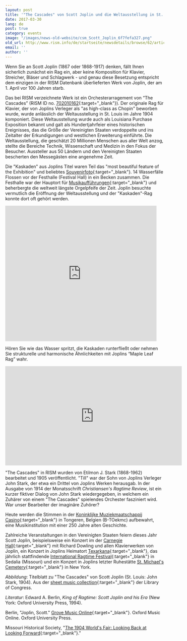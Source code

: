 ```yaml
---
layout: post
title: '"The Cascades" von Scott Joplin und die Weltausstellung in St. Louis'
date: 2017-03-30
lang: de
post: true
category: events
image: "/images/news-old-website/csm_Scott_Joplin_6f7fefa327.png"
old_url: http://www.rism.info/de/startseite/newsdetails/browse/62/article/64/scott-joplins-the-cascades-and-the-st-louis-worlds-fair.html
email: ''
author: ''
---
```


Wenn Sie an Scott Joplin (1867 oder 1868-1917) denken, fällt Ihnen sicherlich zunächst ein Rag ein, aber keine Komposition für Klavier, Streicher, Bläser und Schlagwerk - und genau diese Besetzung entspricht dem einzigen in der RISM Datenbank überlieferten Werk von Joplin, der am 1. April vor 100 Jahren starb.

Das bei RISM verzeichnete Werk ist ein Orchesterarragement von “The Cascades” (RISM ID no. [702010162](https://opac.rism.info/search?id=702010162){:target="_blank"}). Der originale Rag für Klavier, der von Joplins Verleger als "as high-class as Chopin" beworben wurde, wurde anlässlich der Weltausstellung in St. Louis im Jahre 1904 komponiert. Diese Weltausstellung wurde auch als Louisiana Purchase Exposition bekannt und galt als Hundertjahrfeier eines historischen Ereignisses, das die Größe der Vereinigten Staaten verdoppelte und ins Zeitalter der Erkundigungen und westlichen Erweiterung einführte. Die Weltausstellung, die geschätzt 20 Millionen Menschen aus aller Welt anzog, stellte die Bereiche Technik, Wissenschaft und Medizin in den Fokus der Besucher. Aussteller aus 50 Ländern und den Vereinigten Staaten bescherten den Messegästen eine angenehme Zeit.

Die "Kaskaden" aus Joplins Titel waren Teil das "most beautiful feature of the Exhibition" und beliebtes [Souvenirfoto](https://archive.org/details/worldsfairlouisi01newy){:target="_blank"}. 14 Wasserfälle Flossen vor der Festhalle (Festival Hall) in ein Becken zusammen. Die Festhalle war der Hauptort für [Musikaufführungen](https://archive.org/stream/worldsfairatstlo00stlo#page/n5/mode/2up){:target="_blank"} und beherbergte die weltweit längste Orgelpfeife der Zeit. Joplin besuchte vermutlich die Eröffnung der Weltausstellung und der "Kaskaden"-Rag konnte dort oft gehört werden.

<iframe src="https://archive.org/stream/worldsfairlouisi01newy?ui=embed#page/n3/mode/2up" width="480px" height="430px" frameborder="0"></iframe>

Hören Sie wie das Wasser spritzt, die Kaskaden runterfließt oder nehmen Sie strukturelle und harmonische Ähnlichkeiten mit Joplins “Maple Leaf Rag” wahr.

<iframe width="560" height="315" src="https://www.youtube.com/embed/XkM7mJwvnt0?start=29" frameborder="0" allowfullscreen></iframe>


"The Cascades" in RISM wurden von Etilmon J. Stark (1868-1962) bearbeitet und 1905 veröffentlicht. "Till" war der Sohn von Joplins Verleger John Stark, der etwa ein Drittel von Joplins Werken herausgab. In der Ausgabe von 1914 der Monatsschrift _Christiansen's Ragtime Review_, ist ein kurzer fiktiver Dialog von John Stark wiedergegeben, in welchem ein Zuhärer von einem "The Cascades" spielendes Orchester fasziniert wird. War unser Bearbeiter der imaginäre Zuhörer?

Heute werden die Stimmen in der [Koninklijke Muziekmaatschappij Casino](http://www.casinotongeren.be/muziek-menu){:target="_blank"} in Tongeren, Belgien (B-TOekmc) aufbewahrt, eine Musikinstitution mit einer 250 Jahre alten Geschichte.

Zahlreiche Veranstaltungen in den Vereinigten Staaten feiern dieses Jahr Scott Joplin, beispielsweise ein Konzert im der [Carnegie Hall](http://www.scottjoplin.org/news/great-scott-a-joplin-centennial-celebration){:target="_blank"} mit ​Richard Dowling und allen Klavierwerken von Joplin, ein Konzert in Joplins Heimatort [Texarkana](http://www.arkansas.com/event/scott-joplin-international-centennial-celebra/148518){:target="_blank"}, das jährlich stattfindende [International Ragtime Festival](http://www.scottjoplin.org/){:target="_blank"} in Sedalia (Missouri) und ein Konzert in Joplins letzter Ruhestätte [St. Michael's Cemetery](http://stmichaelscemetery.com/scott-joplin/){:target="_blank"} in New York.

_Abbildung_: Titelblatt zu "The Cascades" von Scott Joplin (St. Louis: John Stark, 1904). Aus der [sheet music collection](https://www.loc.gov/item/ihas.200033247/){:target="_blank"} der Library of Congress.

_Literatur_:
Edward A. Berlin, _King of Ragtime: Scott Joplin and his Era_ (New York: Oxford University Press, 1994).

Berlin, "Joplin, Scott." [Grove Music Online](http://www.oxfordmusiconline.com/subscriber/article/grove/music/A2253061){:target="_blank"}. Oxford Music Online. Oxford University Press.

Missouri Historical Society, "[The 1904 World's Fair: Looking Back at Looking Forward](http://mohistory.org/exhibits/Fair/WF/HTML/Overview/index.html){:target="_blank"}."


